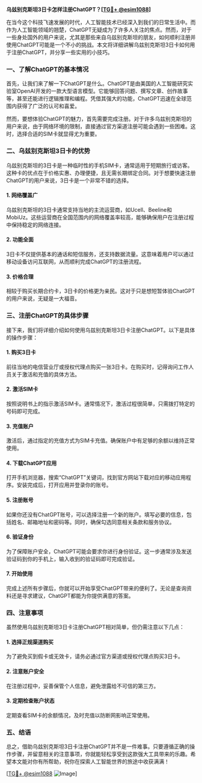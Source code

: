 **乌兹别克斯坦3日卡怎样注册ChatGPT？[[TG💪+ @esim1088](https://t.me/s/esim1088)]**

在当今这个科技飞速发展的时代，人工智能技术已经深入到我们的日常生活中。而作为人工智能领域的翘楚，ChatGPT无疑成为了许多人关注的焦点。然而，对于一些身处国外的用户来说，尤其是那些来自乌兹别克斯坦的朋友，如何顺利注册并使用ChatGPT可能是一个不小的挑战。本文将详细讲解乌兹别克斯坦3日卡如何用于注册ChatGPT，并分享一些实用的小技巧。

### 一、了解ChatGPT的基本情况

首先，让我们来了解一下ChatGPT是什么。ChatGPT是由美国的人工智能研究实验室OpenAI开发的一款大型语言模型。它能够回答问题、撰写文章、创作故事等，甚至还能进行逻辑推理和编程。凭借其强大的功能，ChatGPT迅速在全球范围内获得了广泛的认可和喜爱。

然而，要想体验ChatGPT的魅力，首先需要完成注册。对于许多乌兹别克斯坦的用户来说，由于网络环境的限制，直接通过官方渠道注册可能会遇到一些困难。这时，选择合适的SIM卡就显得尤为重要。

### 二、乌兹别克斯坦3日卡的优势

乌兹别克斯坦的3日卡是一种临时性的手机SIM卡，通常适用于短期旅行或访客。这种卡的优点在于价格实惠、办理便捷，且无需长期绑定合同。对于想要快速注册ChatGPT的用户来说，3日卡是一个非常不错的选择。

#### 1. 网络覆盖广
乌兹别克斯坦的3日卡通常支持当地的主流运营商，如Ucell、Beeline和MobiUz。这些运营商在全国范围内的网络覆盖率较高，能够确保用户在注册过程中保持稳定的网络连接。

#### 2. 功能全面
3日卡不仅提供基本的通话和短信服务，还支持数据流量。这意味着用户可以通过移动设备访问互联网，从而顺利完成ChatGPT的注册流程。

#### 3. 价格合理
相较于购买长期合约卡，3日卡的价格更为亲民。这对于只是想短暂体验ChatGPT的用户来说，无疑是一大福音。

### 三、注册ChatGPT的具体步骤

接下来，我们将详细介绍如何使用乌兹别克斯坦3日卡注册ChatGPT。以下是具体的操作步骤：

#### 1. 购买3日卡
前往当地的电信营业厅或授权代理点购买一张3日卡。在购买时，记得询问工作人员关于激活和充值的具体方法。

#### 2. 激活SIM卡
按照说明书上的指示激活SIM卡。通常情况下，激活过程很简单，只需拨打特定的号码即可完成。

#### 3. 充值账户
激活后，通过指定的充值方式为SIM卡充值。确保账户中有足够的余额以维持正常使用。

#### 4. 下载ChatGPT应用
打开手机浏览器，搜索“ChatGPT”关键词，找到官方网站下载对应的移动应用程序。安装完成后，打开应用并登录你的账号。

#### 5. 注册账号
如果你还没有ChatGPT账号，可以选择注册一个新的账户。填写必要的信息，包括姓名、邮箱地址和密码等。同时，确保勾选同意相关条款和服务协议。

#### 6. 验证身份
为了保障账户安全，ChatGPT可能会要求你进行身份验证。这一步通常涉及发送验证码到你的手机上，输入收到的验证码即可完成验证。

#### 7. 开始使用
完成上述所有步骤后，你就可以开始享受ChatGPT带来的便利了。无论是查询资料还是寻求建议，ChatGPT都能为你提供满意的答案。

### 四、注意事项

虽然使用乌兹别克斯坦3日卡注册ChatGPT相对简单，但仍需注意以下几点：

#### 1. 选择正规渠道购买
为了避免买到假卡或无效卡，请务必通过官方渠道或授权代理点购买3日卡。

#### 2. 注意账户安全
在注册过程中，妥善保管个人信息，避免泄露给不可信的第三方。

#### 3. 定期检查账户状态
定期查看SIM卡的余额情况，及时充值以防断网影响正常使用。

### 五、结语

总之，借助乌兹别克斯坦3日卡注册ChatGPT并不是一件难事。只要遵循正确的操作步骤，并留意相关的注意事项，你就能轻松享受到这款强大工具带来的乐趣。希望本文能对你有所帮助，祝你在探索人工智能世界的旅途中收获满满！

[[TG💪+ @esim1088](https://t.me/s/esim1088) ![Image](https://i.postimg.cc/4NQfJmqS/Snipaste-2025-05-13-00-14-12.png)]